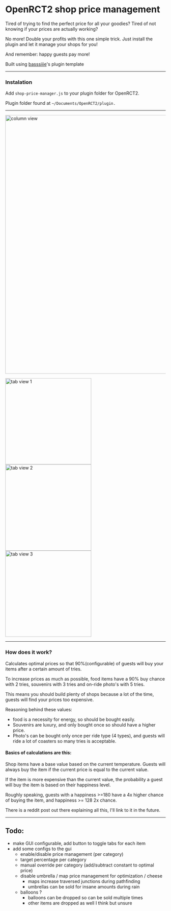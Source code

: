 # OpenRCT2 shop price management

Tired of trying to find the perfect price for all your goodies? Tired of not knowing if your prices are actually working?

No more! Double your profits with this one simple trick. Just install the plugin and let it manage your shops for you!

And remember: happy guests pay more!

Built using [basssiiie](https://github.com/Basssiiie/OpenRCT2-Simple-Typescript-Template)'s plugin template

---
### Instalation

Add `shop-price-manager.js` to your plugin folder for OpenRCT2.

Plugin folder found at `~/Documents/OpenRCT2/plugin.`

---
<img src="https://github.com/RickHuizing/openrct2-shop-price-manager/blob/cd862da22e92b350df2d0cb0a9ca4c496ad60f19/images/tabs-as-columns.png" alt="column view" width="810px"/>

<img src="https://github.com/RickHuizing/openrct2-shop-price-manager/blob/cd862da22e92b350df2d0cb0a9ca4c496ad60f19/images/config-tab.png" alt="tab view 1" width="270px"/><img src="https://github.com/RickHuizing/openrct2-shop-price-manager/blob/cd862da22e92b350df2d0cb0a9ca4c496ad60f19/images/stat-tab.png" alt="tab view 2" width="270px"/><img src="https://github.com/RickHuizing/openrct2-shop-price-manager/blob/cd862da22e92b350df2d0cb0a9ca4c496ad60f19/images/item-tab.png" alt="tab view 3" width="270px"/>


---

### How does it work?

Calculates optimal prices so that 90%(configurable) of guests will buy your items after a certain amount of tries.

To increase prices as much as possible, food items have a 90% buy chance with 2 tries, souvenirs with 3 tries and on-ride photo's with 5 tries.

This means you should build plenty of shops because a lot of the time, guests will find your prices too expensive.

Reasoning behind these values:
 - food is a necessity for energy, so should be bought easily.
 - Souvenirs are luxury, and only bought once so should have a higher price.
 - Photo's can be bought only once per ride type (4 types), and guests will ride a lot of coasters so many tries is acceptable.


#### Basics of calculations are this:

Shop items have a base value based on the current temperature. Guests will always buy the item if the current price is equal to the current value.

If the item is more expensive than the current value, the probability a guest will buy the item is based on their happiness level.

Roughly speaking, guests with a happiness >=180 have a 4x higher chance of buying the item, and happiness >= 128 2x chance.

There is a reddit post out there explaining all this, I'll link to it in the future.

---

## Todo:
- make GUI configurable, add button to toggle tabs for each item
- add some configs to the gui
    - enable/disable price management (per category)
    - target percentage per category
    - manual override per category (add/subtract constant to optimal price)
    - disable umbrella / map price management for optimization / cheese
        - maps increase traversed junctions during pathfinding
        - umbrellas can be sold for insane amounts during rain
    - balloons ?
        - balloons can be dropped so can be sold multiple times
        - other items are dropped as well I think but unsure
